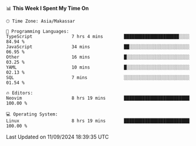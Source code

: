 <!--START_SECTION:waka-->
📊 **This Week I Spent My Time On** 

```text
🕑︎ Time Zone: Asia/Makassar

💬 Programming Languages: 
TypeScript               7 hrs 4 mins        █████████████████████░░░░   84.94 % 
JavaScript               34 mins             ██░░░░░░░░░░░░░░░░░░░░░░░   06.95 % 
Other                    16 mins             █░░░░░░░░░░░░░░░░░░░░░░░░   03.25 % 
YAML                     10 mins             █░░░░░░░░░░░░░░░░░░░░░░░░   02.13 % 
SQL                      7 mins              ░░░░░░░░░░░░░░░░░░░░░░░░░   01.54 % 

🔥 Editors: 
Neovim                   8 hrs 19 mins       █████████████████████████   100.00 % 

💻 Operating System: 
Linux                    8 hrs 19 mins       █████████████████████████   100.00 % 
```


 Last Updated on 11/09/2024 18:39:35 UTC
<!--END_SECTION:waka-->
